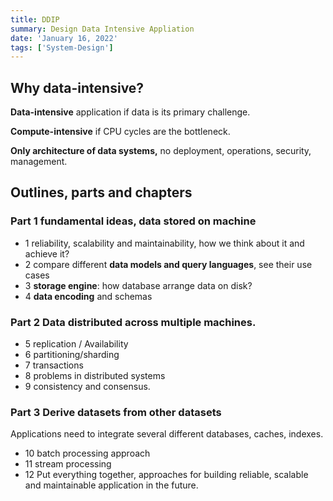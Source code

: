 ```yaml
---
title: DDIP
summary: Design Data Intensive Appliation
date: 'January 16, 2022'
tags: ['System-Design']
---
```


## Why data-intensive?

**Data-intensive** application if data is its primary challenge.

**Compute-intensive** if CPU cycles are the bottleneck.

**Only architecture of data systems,** no deployment, operations, security, management. 



## Outlines, parts and chapters

### Part 1 fundamental ideas, data stored on machine

* 1 reliability, scalability and maintainability, how we think about it and achieve it?
* 2 compare different **data models and query languages**, see their use cases
* 3 **storage engine**: how database arrange data on disk?
* 4 **data encoding**  and schemas

### Part 2 Data distributed across multiple machines.

* 5 replication / Availability
* 6 partitioning/sharding
* 7 transactions
* 8 problems in distributed systems
* 9 consistency and consensus. 

### Part 3 Derive datasets from other datasets

Applications need to integrate several different databases, caches, indexes.

* 10 batch processing approach
* 11 stream processing
* 12 Put everything together, approaches for building reliable, scalable and maintainable application in the future.

